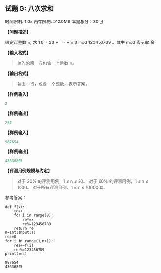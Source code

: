 ## 试题 G: 八次求和

时间限制: 1.0s 内存限制: 512.0MB 本题总分：20 分

**【问题描述】**

给定正整数 n, 求 1
8 + 28 + · · · + n
8 mod 123456789 。其中 mod 表示取
余。

**【输入格式】**

> 输入的第一行包含一个整数 n。

**【输出格式】**

> 输出一行，包含一个整数，表示答案。

**【样例输入】**

```python
2
```

**【样例输出】**

```python
257
```

**【样例输入】**

```python
987654
```

**【样例输出】**

```python
43636805
```

**【评测用例规模与约定】**

> 对于 20% 的评测用例，1 ≤ n ≤ 20。 
> 对于 60% 的评测用例，1 ≤ n ≤ 1000。 
> 对于所有评测用例，1 ≤ n ≤ 1000000。

参考答案：

```
def f(x):
    re=1
    for i in range(8):
        re*=x
        re%=123456789
    return re
n=int(input())
res=0
for i in range(1,n+1):
    res+=f(i)
    res%=123456789
print(res)
```

    987654
    43636805

